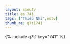 ```yaml
--- 
layout: sieutv
title: es 741
tags: ["Thiếu Nhi",estv]
thumb_re: q7t1741
---
```

{% include q7t1 key="741" %} 
